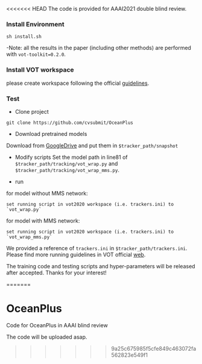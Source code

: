 <<<<<<< HEAD
The code is provided for AAAI2021 double blind review.

### Install Environment
```
sh install.sh
```
-Note: all the results in the paper (including other methods) are performed with `vot-toolkit=0.2.0`.

### Install VOT workspace
please create workspace following the official [guidelines](https://www.votchallenge.net/howto/tutorial_python.html).


### Test
- Clone project
```
git clone https://github.com/cvsubmit/OceanPlus
```

- Download pretrained models

Download from [GoogleDrive](https://drive.google.com/drive/folders/1Z6gPsRcheK4ZPbxpAAM7OjyyeyKF7e4G?usp=sharing) and put them in `$tracker_path/snapshot`

- Modify scripts
Set the model path in line81 of `$tracker_path/tracking/vot_wrap.py` and `$tracker_path/tracking/vot_wrap_mms.py`.

- run

for model without MMS network:
```
set running script in vot2020 workspace (i.e. trackers.ini) to `vot_wrap.py`
```
for model with MMS network:
```
set running script in vot2020 workspace (i.e. trackers.ini) to `vot_wrap_mms.py`
```
We provided a reference of `trackers.ini` in `$tracker_path/trackers.ini`. Please find more running guidelines in VOT official [web](https://www.votchallenge.net/howto/tutorial_python.html).

The training code and testing scripts and hyper-parameters will be released after accepted. Thanks for your interest!
 
=======
# OceanPlus
Code for OceanPlus in AAAI blind review

The code will be uploaded asap.
>>>>>>> 9a25c675985f5cfe849c463072fa562823e549f1

